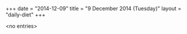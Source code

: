 +++
date = "2014-12-09"
title = "9 December 2014 (Tuesday)"
layout = "daily-diet"
+++


\<no entries\>


